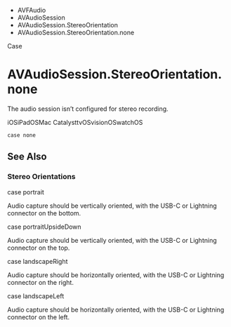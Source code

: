 

- AVFAudio
- AVAudioSession
- AVAudioSession.StereoOrientation
-  AVAudioSession.StereoOrientation.none 

Case

# AVAudioSession.StereoOrientation.none

The audio session isn’t configured for stereo recording.

iOSiPadOSMac CatalysttvOSvisionOSwatchOS

``` source
case none
```

## See Also

### Stereo Orientations

case portrait

Audio capture should be vertically oriented, with the USB-C or Lightning connector on the bottom.

case portraitUpsideDown

Audio capture should be vertically oriented, with the USB-C or Lightning connector on the top.

case landscapeRight

Audio capture should be horizontally oriented, with the USB-C or Lightning connector on the right.

case landscapeLeft

Audio capture should be horizontally oriented, with the USB-C or Lightning connector on the left.

